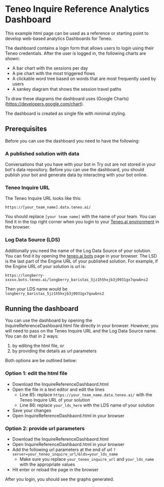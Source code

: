 # Teneo Inquire Reference Analytics Dashboard
This example html page can be used as a reference or starting point to develop web-based analytics Dashboards for Teneo. 

The dashboard contains a login form that allows users to login using their Teneo credentials. After the user is logged in, the following charts are shown:
- A bar chart with the sessions per day
- A pie chart with the most triggered flows
- A clickable word tree based on words that are most frequently used by users
- A sankey diagram that shows the session travel paths 

To draw these diagrams the dashboard uses (Google Charts)(https://developers.google.com/chart).

The dashboard is created as single file with minimal styling.

## Prerequisites
Before you can use the dashboard you need to have the following:

### A published solution with data
Conversations that you have with your bot in Try out are not stored in your bot's data repository. Before you can use the dashboard, you should publish your bot and generate data by interacting with your bot online.

### Teneo Inquire URL
The Teneo Inquire URL looks like this: 

```
https://[your_team_name].data.teneo.ai/
```

You should replace `[your team name]` with the name of your team. You can find it in the top right corner when you login to your [Teneo.ai environment](https://www.teneo.ai/manage/environment) in the browser.

### Log Data Source (LDS)
Additionally you need the name of the Log Data Source of your solution. You can find it by opening the [teneo.ai bots](https://www.teneo.ai/manage/bots) page in your browser. The LSD is the last part of the Engine URL of your published solution. For example, if the Engine URL of your solution is url is:

```
https://longberry-xxxxx.bots.teneo.ai/longberry_baristas_5jz1h5hxjb3j0931gx7qxwbns2
```

Then your LDS name would be `longberry_baristas_5jz1h5hxjb3j0931gx7qxwbns2`

## Running the dashboard

You can use the dashboard by opening the InquireReferenceDashboard.html file directly in your browser. However, you will need to pass on the Teneo Inquire URL and the Log Data Source name. You can do that in 2 ways: 

1) by editing the html file, or
2) by providing the details as url parameters

Both options are be outlined below:

### Option 1: edit the html file
- Download the InquireReferenceDashbaord.html
- Open the file in a text editor and edit the lines
    - Line 85: replace `https://your_team_name.data.teneo.ai/` with the Teneo Inquire URL of your solution
    - Line 86: replace `your_lds_here` with the LDS name of your solution
- Save your changes
- Open InquireReferenceDashbaord.html in your browser

### Option 2: provide url parameters
- Download the InquireReferenceDashbaord.html
- Open InquireReferenceDashbaord.html in your browser
- Add the following url parameters at the end of url `?server=your_teneo_inquire_url/&lds=your_lds_name`
    - Make sure you replace `your_teneo_inquire_url` and `your_lds_name` with the appropriate values
- Hit enter or reload the page in the browser

After you login, you should see the graphs generated.
